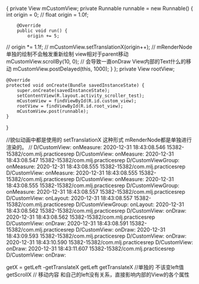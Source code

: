###
{
    private View mCustomView;
    private Runnable runnable = new Runnable() {
        int origin = 0;
//        float origin = 1.0f;

        @Override
        public void run() {
            origin += 5;
//            origin *= 1.1f;
  //        mCustomView.setTranslationX(origin++); // mRenderNode 单独的绘制不会触发重新绘制 view相对于parent移动
            mCustomView.scrollBy(10, 0); // 会导致一直onDraw View内部的Text什么的移动
            mCustomView.postDelayed(this, 1000);
        }
    };
    private View rootView;

    @Override
    protected void onCreate(Bundle savedInstanceState) {
        super.onCreate(savedInstanceState);
        setContentView(R.layout.activity_scroller_test);
        mCustomView = findViewById(R.id.custom_view);
        rootView = findViewById(R.id.root_view);
        mCustomView.post(runnable);
    }
}

//貌似动画中都是使用的 setTranslationX 这种形式 mRenderNode都是单独进行渲染的。
//
D/CustomView: onMeasure:
2020-12-31 18:43:08.546 15382-15382/com.mlj.practicesrep D/CustomView: onMeasure:
2020-12-31 18:43:08.547 15382-15382/com.mlj.practicesrep D/CustomViewGroup: onMeasure:
2020-12-31 18:43:08.555 15382-15382/com.mlj.practicesrep D/CustomView: onMeasure:
2020-12-31 18:43:08.555 15382-15382/com.mlj.practicesrep D/CustomView: onMeasure:
2020-12-31 18:43:08.555 15382-15382/com.mlj.practicesrep D/CustomViewGroup: onMeasure:
2020-12-31 18:43:08.557 15382-15382/com.mlj.practicesrep D/CustomView: onLayout:
2020-12-31 18:43:08.557 15382-15382/com.mlj.practicesrep D/CustomViewGroup: onLayout:
2020-12-31 18:43:08.562 15382-15382/com.mlj.practicesrep D/CustomView: onDraw:
2020-12-31 18:43:08.562 15382-15382/com.mlj.practicesrep D/CustomView: onDraw:
2020-12-31 18:43:08.591 15382-15382/com.mlj.practicesrep D/CustomView: onDraw:
2020-12-31 18:43:09.593 15382-15382/com.mlj.practicesrep D/CustomView: onDraw:
2020-12-31 18:43:10.590 15382-15382/com.mlj.practicesrep D/CustomView: onDraw:
2020-12-31 18:43:11.607 15382-15382/com.mlj.practicesrep D/CustomView: onDraw:


getX =  getLeft -getTranslateX
getLeft
getTranslateX  //单独的 不该变left值
getScrollX // 移动内容  和自己的left没有关系，直接影响内部的View的各个属性